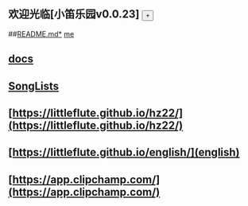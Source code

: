 ## 欢迎光临[小笛乐园v0.0.23] <button id = "id_btn_4_blApp">+</button>
##[README.md*](https://github.com/littleflute/littleflute/edit/master/README.md) [me](https://littleflute.github.io/littleflute/)
## [docs](https://littleflute.github.io/littleflute/docs/)  
## [SongLists](SongLists)
## [https://littleflute.github.io/hz22/](https://littleflute.github.io/hz22/)
## [https://littleflute.github.io/english/](english)
## [https://app.clipchamp.com/](https://app.clipchamp.com/)


<script src="https://www.w3schools.com/lib/w3.js"></script>
<script src="https://littleflute.github.io/JavaScript/blclass.js"></script>
<script src="https://littleflute.github.io/JavaScript/blApp.js"></script>
